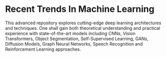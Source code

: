 # Recent Trends In Machine Learning

This advanced repository explores cutting-edge deep learning architectures and techniques. One shall gain both theoretical understanding and practical experience with state-of-the-art models including CNNs, Vision Transformers, Object Segmentation, Self-Supervised Learning, GANs, Diffusion Models, Graph Neural Networks, Speech Recognition and Reinforcement Learning approaches.





